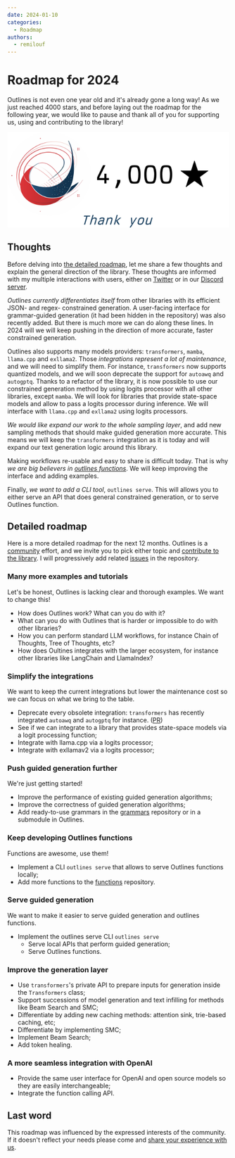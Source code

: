 ```yaml
---
date: 2024-01-10
categories:
  - Roadmap
authors:
  - remilouf
---
```


# Roadmap for 2024

Outlines is not even one year old and it's already gone a long way! As we just reached 4000 stars, and before laying out the roadmap for the following year, we would like to pause and thank all of you for supporting us, using and contributing to the library!

![4000 stars](../assets/4000_stars.png)

## Thoughts

Before delving into [the detailed roadmap](#detailed-roadmap), let me share a few thoughts and explain the general direction of the library. These thoughts are informed with my multiple interactions with users, either on [Twitter](https://twitter.com/remilouf) or in our [Discord server](https://discord.gg/ZxBxyWmW5n).

*Outlines currently differentiates itself* from other libraries with its efficient JSON- and regex- constrained generation. A user-facing interface for grammar-guided generation (it had been hidden in the repository) was also recently added. But there is much more we can do along these lines. In 2024 will we will keep pushing in the direction of more accurate, faster constrained generation.

Outlines also supports many models providers: `transformers`, `mamba`, `llama.cpp` and `exllama2`. Those *integrations represent a lot of maintenance*, and we will need to simplify them. For instance, `transformers` now supports quantized models, and we will soon deprecate the support for `autoawq` and `autogptq`.
Thanks to a refactor of the library, it is now possible to use our constrained generation method by using logits processor with all other libraries, except `mamba`. We will look for libraries that provide state-space models and allow to pass a logits processor during inference. We will interface with `llama.cpp` and `exllama2` using logits processors.

*We would like expand our work to the whole sampling layer*, and add new sampling methods that should make guided generation more accurate. This means we will keep the `transformers` integration as it is today and will expand our text generation logic around this library.

Making workflows re-usable and easy to share is difficult today. That is why *we are big believers in [outlines functions](https://github.com/outlines-dev/functions)*. We will keep improving the interface and adding examples.

Finally, *we want to add a CLI tool*, `outlines serve`. This will allows you to either serve an API that does general constrained generation, or to serve Outlines function.

## Detailed roadmap

Here is a more detailed roadmap for the next 12 months. Outlines is a [community](https://discord.gg/ZxBxyWmW5n) effort, and we invite you to pick either topic and [contribute to the library](https://github.com/outlines-dev/outlines). I will progressively add related [issues](https://github.com/outlines-dev/outlines/issues) in the repository.

### Many more examples and tutorials

Let's be honest, Outlines is lacking clear and thorough examples. We want to change this!

* How does Outlines work? What can you do with it?
* What can you do with Outlines that is harder or impossible to do with other libraries?
* How you can perform standard LLM workflows, for instance Chain of Thoughts, Tree of Thoughts, etc?
* How does Oultines integrates with the larger ecosystem, for instance other libraries like LangChain and LlamaIndex?

### Simplify the integrations

We want to keep the current integrations but lower the maintenance cost so we can focus on what we bring to the table.

* Deprecate every obsolete integration: `transformers` has recently integrated `autoawq` and `autogptq` for instance. ([PR](https://github.com/outlines-dev/outlines/pull/527))
* See if we can integrate to a library that provides state-space models via a logit processing function;
* Integrate with llama.cpp via a logits processor;
* Integrate with exllamav2 via a logits processor;

### Push guided generation further

We're just getting started!

* Improve the performance of existing guided generation algorithms;
* Improve the correctness of guided generation algorithms;
* Add ready-to-use grammars in the [grammars](https://github.com/outlines-dev/grammars) repository or in a submodule in Outlines.

### Keep developing Outlines functions

Functions are awesome, use them!

* Implement a CLI `outlines serve` that allows to serve Outlines functions locally;
* Add more functions to the [functions](https://github.com/outlines-dev/functions) repository.

### Serve guided generation

We want to make it easier to serve guided generation and outlines functions.

* Implement the outlines serve CLI `outlines serve`
  - Serve local APIs that perform guided generation;
  - Serve Outlines functions.

### Improve the generation layer

* Use `transformers`'s private API to prepare inputs for generation inside the `Transformers` class;
* Support successions of model generation and text infilling for methods like Beam Search and SMC;
* Differentiate by adding new caching methods: attention sink, trie-based caching, etc;
* Differentiate by implementing SMC;
* Implement Beam Search;
* Add token healing.

### A more seamless integration with OpenAI

* Provide the same user interface for OpenAI and open source models so they are easily interchangeable;
* Integrate the function calling API.

## Last word

This roadmap was influenced by the expressed interests of the community. If it doesn't reflect your needs please come and [share your experience with us](https://discord.gg/ZxBxyWmW5n).
